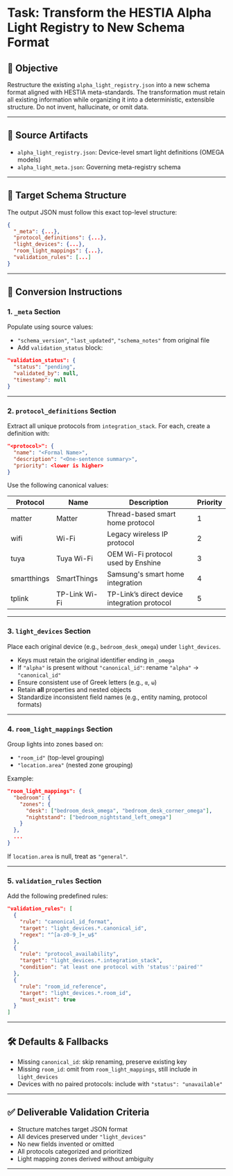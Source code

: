 # Task: Transform the HESTIA Alpha Light Registry to New Schema Format

## 🎯 Objective

Restructure the existing `alpha_light_registry.json` into a new schema format aligned with HESTIA meta-standards. The transformation must retain all existing information while organizing it into a deterministic, extensible structure. Do not invent, hallucinate, or omit data.

---

## 📂 Source Artifacts

- `alpha_light_registry.json`: Device-level smart light definitions (OMEGA models)
- `alpha_light_meta.json`: Governing meta-registry schema

---

## 🧱 Target Schema Structure

The output JSON must follow this exact top-level structure:

```json
{
  "_meta": {...},
  "protocol_definitions": {...},
  "light_devices": {...},
  "room_light_mappings": {...},
  "validation_rules": [...]
}
```

---

## 📌 Conversion Instructions

### 1. `_meta` Section

Populate using source values:

- `"schema_version"`, `"last_updated"`, `"schema_notes"` from original file
- Add `validation_status` block:

```json
"validation_status": {
  "status": "pending",
  "validated_by": null,
  "timestamp": null
}
```

---

### 2. `protocol_definitions` Section

Extract all unique protocols from `integration_stack`. For each, create a definition with:

```json
"<protocol>": {
  "name": "<Formal Name>",
  "description": "<One-sentence summary>",
  "priority": <lower is higher>
}
```

Use the following canonical values:

| Protocol       | Name         | Description                                     | Priority |
|----------------|--------------|-------------------------------------------------|----------|
| matter         | Matter       | Thread-based smart home protocol               | 1        |
| wifi           | Wi-Fi        | Legacy wireless IP protocol                    | 2        |
| tuya           | Tuya Wi-Fi   | OEM Wi-Fi protocol used by Enshine             | 3        |
| smartthings    | SmartThings  | Samsung's smart home integration               | 4        |
| tplink         | TP-Link Wi-Fi| TP-Link’s direct device integration protocol   | 5        |

---

### 3. `light_devices` Section

Place each original device (e.g., `bedroom_desk_omega`) under `light_devices`.

- Keys must retain the original identifier ending in `_omega`
- If `"alpha"` is present without `"canonical_id"`: rename `"alpha"` → `"canonical_id"`
- Ensure consistent use of Greek letters (e.g., `α`, `ω`)
- Retain **all** properties and nested objects
- Standardize inconsistent field names (e.g., entity naming, protocol formats)

---

### 4. `room_light_mappings` Section

Group lights into zones based on:

- `"room_id"` (top-level grouping)
- `"location.area"` (nested zone grouping)

Example:

```json
"room_light_mappings": {
  "bedroom": {
    "zones": {
      "desk": ["bedroom_desk_omega", "bedroom_desk_corner_omega"],
      "nightstand": ["bedroom_nightstand_left_omega"]
    }
  },
  ...
}
```

If `location.area` is null, treat as `"general"`.

---

### 5. `validation_rules` Section

Add the following predefined rules:

```json
"validation_rules": [
  {
    "rule": "canonical_id_format",
    "target": "light_devices.*.canonical_id",
    "regex": "^[a-z0-9_]+_ω$"
  },
  {
    "rule": "protocol_availability",
    "target": "light_devices.*.integration_stack",
    "condition": "at least one protocol with 'status':'paired'"
  },
  {
    "rule": "room_id_reference",
    "target": "light_devices.*.room_id",
    "must_exist": true
  }
]
```

---

## 🛠 Defaults & Fallbacks

- Missing `canonical_id`: skip renaming, preserve existing key
- Missing `room_id`: omit from `room_light_mappings`, still include in `light_devices`
- Devices with no paired protocols: include with `"status": "unavailable"`

---

## ✅ Deliverable Validation Criteria

- Structure matches target JSON format
- All devices preserved under `"light_devices"`
- No new fields invented or omitted
- All protocols categorized and prioritized
- Light mapping zones derived without ambiguity

---